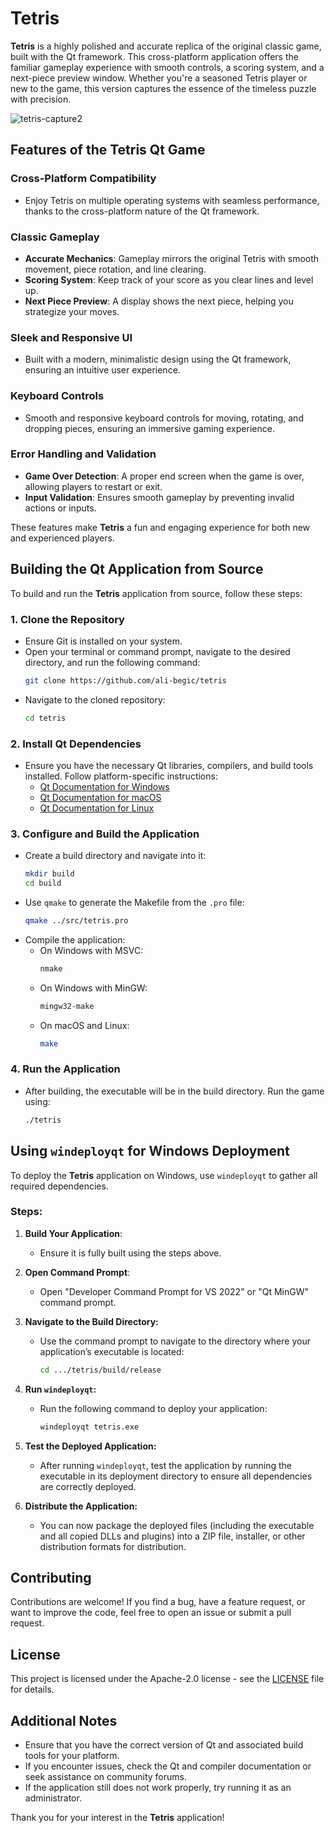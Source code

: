 # Tetris

**Tetris** is a highly polished and accurate replica of the original classic game, built with the Qt framework. This cross-platform application offers the familiar gameplay experience with smooth controls, a scoring system, and a next-piece preview window. Whether you're a seasoned Tetris player or new to the game, this version captures the essence of the timeless puzzle with precision.

![tetris-capture2](https://github.com/user-attachments/assets/15d127cf-6707-4782-b77e-fc35f76442f8)

## Features of the Tetris Qt Game

### Cross-Platform Compatibility
- Enjoy Tetris on multiple operating systems with seamless performance, thanks to the cross-platform nature of the Qt framework.

### Classic Gameplay
- **Accurate Mechanics**: Gameplay mirrors the original Tetris with smooth movement, piece rotation, and line clearing.
- **Scoring System**: Keep track of your score as you clear lines and level up.
- **Next Piece Preview**: A display shows the next piece, helping you strategize your moves.

### Sleek and Responsive UI
- Built with a modern, minimalistic design using the Qt framework, ensuring an intuitive user experience.

### Keyboard Controls
- Smooth and responsive keyboard controls for moving, rotating, and dropping pieces, ensuring an immersive gaming experience.

### Error Handling and Validation
- **Game Over Detection**: A proper end screen when the game is over, allowing players to restart or exit.
- **Input Validation**: Ensures smooth gameplay by preventing invalid actions or inputs.

These features make **Tetris** a fun and engaging experience for both new and experienced players.

## Building the Qt Application from Source

To build and run the **Tetris** application from source, follow these steps:

### 1. Clone the Repository
   - Ensure Git is installed on your system.
   - Open your terminal or command prompt, navigate to the desired directory, and run the following command:
     ```bash
     git clone https://github.com/ali-begic/tetris
     ```
   - Navigate to the cloned repository:
     ```bash
     cd tetris
     ```

### 2. Install Qt Dependencies
   - Ensure you have the necessary Qt libraries, compilers, and build tools installed. Follow platform-specific instructions:
     - [Qt Documentation for Windows](https://doc.qt.io/qt-6/windows-deployment.html)
     - [Qt Documentation for macOS](https://doc.qt.io/qt-6/macos-deployment.html)
     - [Qt Documentation for Linux](https://doc.qt.io/qt-6/linux-deployment.html)

### 3. Configure and Build the Application
   - Create a build directory and navigate into it:
     ```bash
     mkdir build
     cd build
     ```
   - Use `qmake` to generate the Makefile from the `.pro` file:
     ```bash
     qmake ../src/tetris.pro
     ```
   - Compile the application:
     - On Windows with MSVC:
       ```bash
       nmake
       ```
     - On Windows with MinGW:
       ```bash
       mingw32-make
       ```
     - On macOS and Linux:
       ```bash
       make
       ```

### 4. Run the Application
   - After building, the executable will be in the build directory. Run the game using:
     ```bash
     ./tetris
     ```

## Using `windeployqt` for Windows Deployment

To deploy the **Tetris** application on Windows, use `windeployqt` to gather all required dependencies.

### Steps:

1. **Build Your Application**:
   - Ensure it is fully built using the steps above.

2. **Open Command Prompt**:
   - Open "Developer Command Prompt for VS 2022" or "Qt MinGW" command prompt.

3. **Navigate to the Build Directory:**
   - Use the command prompt to navigate to the directory where your application’s executable is located:
     ```bash
     cd .../tetris/build/release
     ```

4. **Run `windeployqt`:**
   - Run the following command to deploy your application:
     ```bash
     windeployqt tetris.exe
     ```

5. **Test the Deployed Application:**
   - After running `windeployqt`, test the application by running the executable in its deployment directory to ensure all dependencies are correctly deployed.

6. **Distribute the Application:**
   - You can now package the deployed files (including the executable and all copied DLLs and plugins) into a ZIP file, installer, or other distribution formats for distribution.

## Contributing

Contributions are welcome! If you find a bug, have a feature request, or want to improve the code, feel free to open an issue or submit a pull request.

## License

This project is licensed under the Apache-2.0 license - see the [LICENSE](LICENSE) file for details.

## Additional Notes

- Ensure that you have the correct version of Qt and associated build tools for your platform.
- If you encounter issues, check the Qt and compiler documentation or seek assistance on community forums.
- If the application still does not work properly, try running it as an administrator.

Thank you for your interest in the **Tetris** application!
